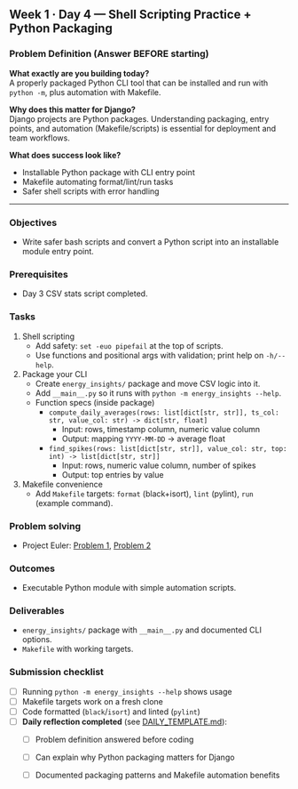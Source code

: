 ## Week 1 · Day 4 — Shell Scripting Practice + Python Packaging

### Problem Definition (Answer BEFORE starting)
**What exactly are you building today?**  
A properly packaged Python CLI tool that can be installed and run with `python -m`, plus automation with Makefile.

**Why does this matter for Django?**  
Django projects are Python packages. Understanding packaging, entry points, and automation (Makefile/scripts) is essential for deployment and team workflows.

**What does success look like?**  
- Installable Python package with CLI entry point
- Makefile automating format/lint/run tasks
- Safer shell scripts with error handling

---

### Objectives
- Write safer bash scripts and convert a Python script into an installable module entry point.

### Prerequisites
- Day 3 CSV stats script completed.

### Tasks
1) Shell scripting
   - Add safety: `set -euo pipefail` at the top of scripts.
   - Use functions and positional args with validation; print help on `-h/--help`.
2) Package your CLI
   - Create `energy_insights/` package and move CSV logic into it.
   - Add `__main__.py` so it runs with `python -m energy_insights --help`.
   - Function specs (inside package)
     - `compute_daily_averages(rows: list[dict[str, str]], ts_col: str, value_col: str) -> dict[str, float]`
       - Input: rows, timestamp column, numeric value column
       - Output: mapping `YYYY-MM-DD` -> average float
     - `find_spikes(rows: list[dict[str, str]], value_col: str, top: int) -> list[dict[str, str]]`
       - Input: rows, numeric value column, number of spikes
       - Output: top entries by value
3) Makefile convenience
   - Add `Makefile` targets: `format` (black+isort), `lint` (pylint), `run` (example command).

### Problem solving
- Project Euler: [Problem 1](https://projecteuler.net/problem=1), [Problem 2](https://projecteuler.net/problem=2)

### Outcomes
- Executable Python module with simple automation scripts.

### Deliverables
- `energy_insights/` package with `__main__.py` and documented CLI options.
- `Makefile` with working targets.

### Submission checklist
- [ ] Running `python -m energy_insights --help` shows usage
- [ ] Makefile targets work on a fresh clone
- [ ] Code formatted (`black`/`isort`) and linted (`pylint`)
- [ ] **Daily reflection completed** (see [DAILY_TEMPLATE.md](../../DAILY_TEMPLATE.md)):
  - [ ] Problem definition answered before coding
  - [ ] Can explain why Python packaging matters for Django
  - [ ] Documented packaging patterns and Makefile automation benefits


